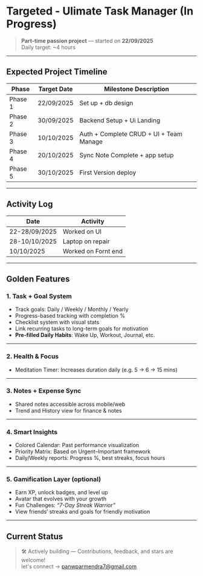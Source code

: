 # Targeted - Ulimate Task Manager (In Progress)

> **Part-time passion project** — started on **22/09/2025**  
> Daily target: ~4 hours

---

## Expected Project Timeline

| Phase    | Target Date      | Milestone Description                                     |
|----------|------------------|-----------------------------------------------------------|
| Phase 1  | 22/09/2025       | Set up + db design                                        |
| Phase 2  | 30/09/2025       | Backend Setup + Ui Landing                                |
| Phase 3  | 10/10/2025       | Auth + Complete CRUD + UI + Team Manage                   |
| Phase 4  | 20/10/2025       | Sync Note Complete + app setup                            |
| Phase 5  | 30/10/2025       | First Version deploy                                      |

---

## Activity Log

| Date          | Activity            |
|---------------|---------------------|
| 22-28/09/2025 | Worked on UI        |
| 28-10/10/2025 | Laptop on repair    |
| 10/10/2025    | Worked on Fornt end |

---

## Golden Features

### 1. Task + Goal System
- Track goals: Daily / Weekly / Monthly / Yearly
- Progress-based tracking with completion %
- Checklist system with visual stats
- Link recurring tasks to long-term goals for motivation
- **Pre-filled Daily Habits**: Wake Up, Workout, Journal, etc.

---

### 2. Health & Focus
- Meditation Timer: Increases duration daily (e.g. 5 → 6 → 15 mins)
  
---

### 3. Notes + Expense Sync
- Shared notes accessible across mobile/web
- Trend and History view for finance & notes

---

### 4. Smart Insights
- Colored Calendar: Past performance visualization
- Priority Matrix: Based on Urgent–Important framework
- Daily/Weekly reports: Progress %, best streaks, focus hours

---

### 5. Gamification Layer (optional)
- Earn XP, unlock badges, and level up
- Avatar that evolves with your growth
- Fun Challenges: *“7-Day Streak Warrior”*
- View friends’ streaks and goals for friendly motivation
  
---

## Current Status 

> 🛠️ Actively building — Contributions, feedback, and stars are welcome!  
> let's connect -> panwparmendra7@gmail.com
